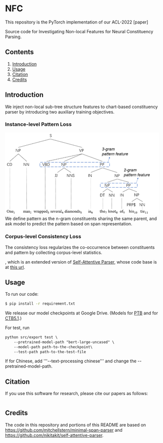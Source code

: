 # NFC

This repository is the PyTorch implementation of our ACL-2022 [paper]

Source code for Investigating Non-local Features for Neural Constituency Parsing.

## Contents
1. [Introduction](#Introduction)
2. [Usage](#usage)
3. [Citation](#citation)
4. [Credits](#credits)

## Introduction

We inject non-local sub-tree structure features to chart-based constituency parser by introducing two auxiliary training objectives.

### Instance-level Pattern Loss
<img src="figure/intro.png" width="1000">
We define pattern as the n-gram constituents sharing the same parent, and ask model to predict the pattern based on span representation.

### Corpus-level Consistency Loss
The consistency loss regularizes the co-occurrence between constituents and pattern by collecting corpus-level statistics.



, which is an extended version of [Self-Attentive Parser](https://arxiv.org/abs/1805.01052), whose code base is at [this url](https://github.com/nikitakit/self-attentive-parser).

## Usage

To run our code:
```bash
$ pip install -r requirement.txt
```

We release our model checkpoints at Google Drive. (Models for [PTB](https://drive.google.com/file/d/1GD-u3CIxRz20bFjhaYGOVJtyt8Patwz-/view?usp=sharing) and for [CTB5.1](https://drive.google.com/file/d/1vpGTii40PgOllAen43CzNNeWprO4fMCn/view?usp=sharing).)

For test, run
```
python src/export test \
    --pretrained-model-path "bert-large-uncased" \
    --model-path path-to-the-checkpoint\
    --test-path path-to-the-test-file
```
If for Chinese, add '''--text-processing chinese''' and change the --pretrained-model-path.




## Citation

If you use this software for research, please cite our papers as follows:

```

```

## Credits

The code in this repository and portions of this README are based on https://github.com/mitchellstern/minimal-span-parser and https://github.com/nikitakit/self-attentive-parser.
